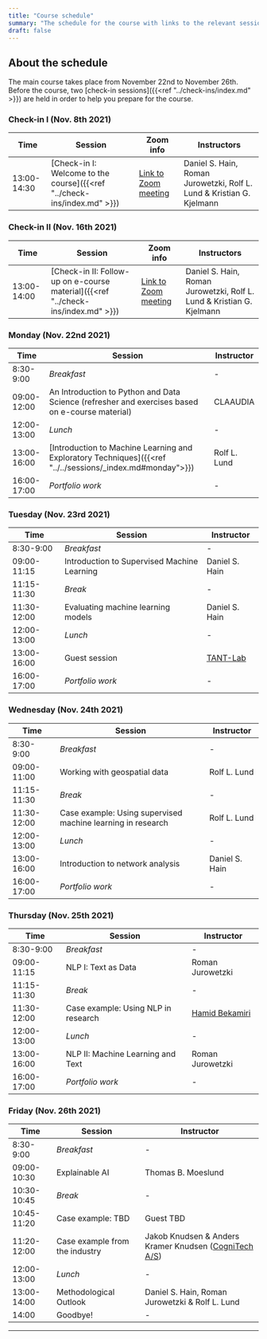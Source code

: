```yaml
---
title: "Course schedule"
summary: "The schedule for the course with links to the relevant sessions"
draft: false
---
```


## About the schedule

The main course takes place from November 22nd to November 26th. Before the course, two [check-in sessions]({{<ref "../check-ins/index.md" >}}) are held in order to help you prepare for the course.

### Check-in I (Nov. 8th 2021)
| Time        | Session                                                       | Zoom info | Instructors                         |
| ----------- | ------------------------------------------------------------ | ------------------|----------------- |
| 13:00-14:30 | [Check-in I: Welcome to the course]({{<ref "../check-ins/index.md" >}}) | [Link to Zoom meeting](https://aaudk.zoom.us/j/61506278059?pwd=729180) |Daniel S. Hain, Roman Jurowetzki, Rolf L. Lund & Kristian G. Kjelmann|

### Check-in II (Nov. 16th 2021)

| Time        | Session                                                       | Zoom info | Instructors                         |
| ----------- | ------------------------------------------------------------ | ------------------|----------------- |
| 13:00-14:00 | [Check-in II: Follow-up on e-course material]({{<ref "../check-ins/index.md" >}}) | [Link to Zoom meeting](https://aaudk.zoom.us/j/67677582618?pwd=723206) |Daniel S. Hain, Roman Jurowetzki, Rolf L. Lund & Kristian G. Kjelmann|

### Monday (Nov. 22nd 2021)
|Time |Session |Instructor |
|--|--|--|
|8:30-9:00 |*Breakfast* |- |
|09:00-12:00 |An Introduction to Python and Data Science (refresher and exercises based on e-course material) |CLAAUDIA |
|12:00-13:00 |*Lunch* |- |
|13:00-16:00 |[Introduction to Machine Learning and Exploratory Techniques]({{<ref "../../sessions/_index.md#monday">}}) |Rolf L. Lund |
|16:00-17:00 |*Portfolio work* |- |


### Tuesday (Nov. 23rd 2021)
| **Time**    | **Session**                                 | **Instructor**                          |
| ----------- | ------------------------------------------- | --------------------------------------- |
| 8:30-9:00   | *Breakfast*                                 | -                                       |
| 09:00-11:15 | Introduction to Supervised Machine Learning | Daniel S. Hain                          |
| 11:15-11:30 | *Break*                                     | -                                       |
| 11:30-12:00 | Evaluating machine learning  models         | Daniel S. Hain                          |
| 12:00-13:00 | *Lunch*                                     | -                                       |
| 13:00-16:00 | Guest session                               | [TANT-Lab](https://www.tantlab.aau.dk/) |
| 16:00-17:00 | *Portfolio work*                            | -                                       |


### Wednesday (Nov. 24th 2021)

| **Time**    | **Session**                                                 | **Instructor** |
| ----------- | ----------------------------------------------------------- | -------------- |
| 8:30-9:00   | *Breakfast*                                                 | -              |
| 09:00-11:00 | Working with geospatial data                                | Rolf L. Lund   |
| 11:15-11:30 | *Break*                                                     | -              |
| 11:30-12:00 | Case example: Using supervised machine learning in research | Rolf L. Lund   |
| 12:00-13:00 | *Lunch*                                                     | -              |
| 13:00-16:00 | Introduction to network analysis                            | Daniel S. Hain |
| 16:00-17:00 | *Portfolio work*                                            | -              |



### Thursday (Nov. 25th 2021)

| Time        | Session                             | Instructor                                             |
| ----------- | ----------------------------------- | ------------------------------------------------------ |
| 8:30-9:00   | *Breakfast*                         | -                                                      |
| 09:00-11:15 | NLP I: Text as Data                 | Roman Jurowetzki                                       |
| 11:15-11:30 | *Break*                             | -                                                      |
| 11:30-12:00 | Case example: Using NLP in research | [Hamid Bekamiri](https://vbn.aau.dk/en/persons/150043) |
| 12:00-13:00 | *Lunch*                             | -                                                      |
| 13:00-16:00 | NLP II: Machine Learning and Text   | Roman Jurowetzki                                       |
| 16:00-17:00 | *Portfolio work*                    | -                                                      |


### Friday (Nov. 26th 2021)

| Time        | Session                        | Instructor                                                   |
| ----------- | ------------------------------ | ------------------------------------------------------------ |
| 8:30-9:00   | *Breakfast*                    | -                                                            |
| 09:00-10:30 | Explainable AI                 | Thomas B. Moeslund                                           |
| 10:30-10:45 | *Break*                        | -                                                            |
| 10:45-11:20 | Case example: TBD              | Guest TBD                                                    |
| 11:20-12:00 | Case example from the industry | Jakob Knudsen & Anders Kramer Knudsen ([CogniTech A/S](https://cognitech.dk/)) |
| 12:00-13:00 | *Lunch*                        | -                                                            |
| 13:00-14:00 | Methodological Outlook         | Daniel S. Hain, Roman Jurowetzki & Rolf L. Lund              |
| 14:00       | Goodbye!                       | -                                                            |


---

